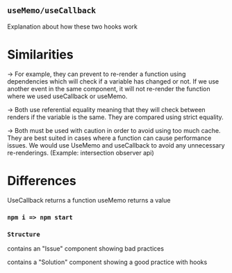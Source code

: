 ## `useMemo/useCallback`

Explanation about how these two hooks work

# Similarities

-> For example, they can prevent to re-render a function using dependencies which will check if a variable has changed or not. If we use another event in the same component, it will not re-render the function where we used useCallback or useMemo. 

-> Both use referential equality meaning that they will check between renders if the variable is the same. They are compared using strict equality.

-> Both must be used with caution in order to avoid using too much cache. They are best suited in cases where a function can cause performance issues. We would use UseMemo and useCallback to avoid any unnecessary re-renderings. (Example: intersection observer api)


# Differences

UseCallback returns a function
useMemo returns a value

### `npm i => npm start`

### `Structure`

contains an "Issue" component showing bad practices

contains a "Solution" component showing a good practice with hooks
